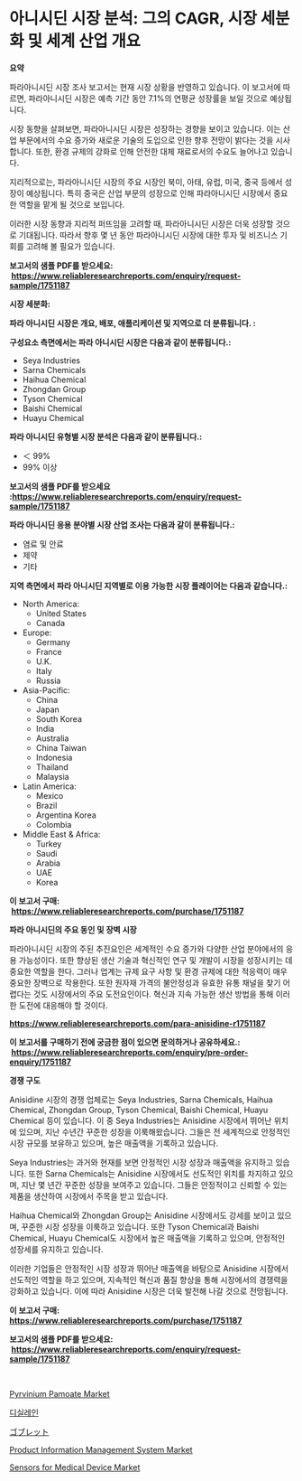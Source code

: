 <p><h1>아니시딘 시장 분석: 그의 CAGR, 시장 세분화 및 세계 산업 개요</h1></p><p><strong>요약</strong></p>
<p><p>파라아니시딘 시장 조사 보고서는 현재 시장 상황을 반영하고 있습니다. 이 보고서에 따르면, 파라아니시딘 시장은 예측 기간 동안 7.1%의 연평균 성장률을 보일 것으로 예상됩니다. </p><p>시장 동향을 살펴보면, 파라아니시딘 시장은 성장하는 경향을 보이고 있습니다. 이는 산업 부문에서의 수요 증가와 새로운 기술의 도입으로 인한 향후 전망이 밝다는 것을 시사합니다. 또한, 환경 규제의 강화로 인해 안전한 대체 재료로서의 수요도 늘어나고 있습니다.</p><p>지리적으로는, 파라아니시딘 시장의 주요 시장인 북미, 아태, 유럽, 미국, 중국 등에서 성장이 예상됩니다. 특히 중국은 산업 부문의 성장으로 인해 파라아니시딘 시장에서 중요한 역할을 맡게 될 것으로 보입니다.</p><p>이러한 시장 동향과 지리적 퍼뜨임을 고려할 때, 파라아니시딘 시장은 더욱 성장할 것으로 기대됩니다. 따라서 향후 몇 년 동안 파라아니시딘 시장에 대한 투자 및 비즈니스 기회를 고려해 볼 필요가 있습니다.</p></p>
<p><strong>보고서의 샘플 PDF를 받으세요: &nbsp;<a href="https://www.reliableresearchreports.com/enquiry/request-sample/1751187">https://www.reliableresearchreports.com/enquiry/request-sample/1751187</a></strong></p>
<p><strong>시장 세분화:</strong></p>
<p><strong> 파라 아니시딘 시장은 개요, 배포, 애플리케이션 및 지역으로 더 분류됩니다. :</strong></p>
<p><strong>구성요소 측면에서는 파라 아니시딘 시장은 다음과 같이 분류됩니다.:</strong></p>
<p><ul><li>Seya Industries</li><li>Sarna Chemicals</li><li>Haihua Chemical</li><li>Zhongdan Group</li><li>Tyson Chemical</li><li>Baishi Chemical</li><li>Huayu Chemical</li></ul></p>
<p><strong> 파라 아니시딘 유형별 시장 분석은 다음과 같이 분류됩니다.:</strong></p>
<p><ul><li>＜ 99%</li><li>99% 이상</li></ul></p>
<p><strong>보고서의 샘플 PDF를 받으세요 :<a href="https://www.reliableresearchreports.com/enquiry/request-sample/1751187">https://www.reliableresearchreports.com/enquiry/request-sample/1751187</a></strong></p>
<p><strong> 파라 아니시딘 응용 분야별 시장 산업 조사는 다음과 같이 분류됩니다.:</strong></p>
<p><ul><li>염료 및 안료</li><li>제약</li><li>기타</li></ul></p>
<p><strong>지역 측면에서 파라 아니시딘 지역별로 이용 가능한 시장 플레이어는 다음과 같습니다.:</strong></p>
<p><ul>
    <li>
        North America:
        <ul>
            <li>United States</li>
            <li>Canada</li>
        </ul>
    </li>
    <li>
        Europe:
        <ul>
            <li>Germany</li>
            <li>France</li>
            <li>U.K.</li>
            <li>Italy</li>
            <li>Russia</li>
        </ul>
    </li>
    <li>
        Asia-Pacific:
        <ul>
            <li>China</li>
            <li>Japan</li>
            <li>South Korea</li>
            <li>India</li>
            <li>Australia</li>
            <li>China Taiwan</li>
            <li>Indonesia</li>
            <li>Thailand</li>
            <li>Malaysia</li>
        </ul>
    </li>
    <li>
        Latin America:
        <ul>
            <li>Mexico</li>
            <li>Brazil</li>
            <li>Argentina Korea</li>
            <li>Colombia</li>
        </ul>
    </li>
    <li>
        Middle East & Africa:
        <ul>
            <li>Turkey</li>
            <li>Saudi</li>
            <li>Arabia</li>
            <li>UAE</li>
            <li>Korea</li>
        </ul>
    </li>
    </ul></p>
<p><strong>이 보고서 구매: &nbsp;<a href="https://www.reliableresearchreports.com/purchase/1751187">https://www.reliableresearchreports.com/purchase/1751187</a></strong></p>
<p><strong>파라 아니시딘의 주요 동인 및 장벽 시장</strong></p>
<p><p>파라아니시딘 시장의 주된 추진요인은 세계적인 수요 증가와 다양한 산업 분야에서의 응용 가능성이다. 또한 향상된 생산 기술과 혁신적인 연구 및 개발이 시장을 성장시키는 데 중요한 역할을 한다. 그러나 업계는 규제 요구 사항 및 환경 규제에 대한 적응력이 매우 중요한 장벽으로 작용한다. 또한 원자재 가격의 불안정성과 유효한 유통 채널을 찾기 어렵다는 것도 시장에서의 주요 도전요인이다. 혁신과 지속 가능한 생산 방법을 통해 이러한 도전에 대응해야 할 것이다.</p></p>
<p><strong><a href="https://www.reliableresearchreports.com/para-anisidine-r1751187">https://www.reliableresearchreports.com/para-anisidine-r1751187</a></strong></p>
<p><strong>이 보고서를 구매하기 전에 궁금한 점이 있으면 문의하거나 공유하세요.: &nbsp;<a href="https://www.reliableresearchreports.com/enquiry/pre-order-enquiry/1751187">https://www.reliableresearchreports.com/enquiry/pre-order-enquiry/1751187</a></strong></p>
<p><strong>경쟁 구도</strong></p>
<p><p>Anisidine 시장의 경쟁 업체로는 Seya Industries, Sarna Chemicals, Haihua Chemical, Zhongdan Group, Tyson Chemical, Baishi Chemical, Huayu Chemical 등이 있습니다. 이 중 Seya Industries는 Anisidine 시장에서 뛰어난 위치에 있으며, 지난 수년간 꾸준한 성장을 이룩해왔습니다. 그들은 전 세계적으로 안정적인 시장 규모를 보유하고 있으며, 높은 매출액을 기록하고 있습니다.</p><p>Seya Industries는 과거와 현재를 보면 안정적인 시장 성장과 매출액을 유지하고 있습니다. 또한 Sarna Chemicals는 Anisidine 시장에서도 선도적인 위치를 차지하고 있으며, 지난 몇 년간 꾸준한 성장을 보여주고 있습니다. 그들은 안정적이고 신뢰할 수 있는 제품을 생산하여 시장에서 주목을 받고 있습니다.</p><p>Haihua Chemical와 Zhongdan Group는 Anisidine 시장에서도 강세를 보이고 있으며, 꾸준한 시장 성장을 이룩하고 있습니다. 또한 Tyson Chemical과 Baishi Chemical, Huayu Chemical도 시장에서 높은 매출액을 기록하고 있으며, 안정적인 성장세를 유지하고 있습니다.</p><p>이러한 기업들은 안정적인 시장 성장과 뛰어난 매출액을 바탕으로 Anisidine 시장에서 선도적인 역할을 하고 있으며, 지속적인 혁신과 품질 향상을 통해 시장에서의 경쟁력을 강화하고 있습니다. 이에 따라 Anisidine 시장은 더욱 발전해 나갈 것으로 전망됩니다.</p></p>
<p><strong>이 보고서 구매: &nbsp; <a href="https://www.reliableresearchreports.com/purchase/1751187">https://www.reliableresearchreports.com/purchase/1751187</a></strong></p>
<p><strong>보고서의 샘플 PDF를 받으세요: &nbsp;<a href="https://www.reliableresearchreports.com/enquiry/request-sample/1751187">https://www.reliableresearchreports.com/enquiry/request-sample/1751187</a></strong><strong></strong></p>
<p>&nbsp;</p>
<p><p><a href="https://issuu.com/reportprime-2/docs/pyrvinium-pamoate-market-size-2030.pptx">Pyrvinium Pamoate Market</a></p><p><a href="https://github.com/lkwggful07722/Market-Research-Report-List-1/blob/main/164004623116.md">디실레인</a></p><p><a href="https://medium.com/@stantonhane1/%E3%82%B4%E3%83%96%E3%83%AC%E3%83%83%E3%83%88%E5%B8%82%E5%A0%B4%E3%81%AE%E3%83%88%E3%83%AC%E3%83%B3%E3%83%89%E3%81%A8%E5%B8%82%E5%A0%B4%E5%88%86%E6%9E%90%E3%81%AF-2024%E5%B9%B4%E3%81%8B%E3%82%892031%E5%B9%B4%E3%81%BE%E3%81%A7%E3%81%AE%E6%9C%9F%E9%96%93%E3%81%AB%E4%BA%88%E6%B8%AC%E3%81%95%E3%82%8C%E3%81%A6%E3%81%84%E3%81%BE%E3%81%99-d2eb3e388661">ゴブレット</a></p><p><a href="https://github.com/myacatherineblakecaczo9vcsw/Market-Research-Report-List-2/blob/main/product-information-management-system-market.md">Product Information Management System Market</a></p><p><a href="https://pretty-mail-caf.notion.site/Sensors-for-Medical-Device-Market-Focuses-on-Market-Share-Size-and-Projected-Forecast-Till-2031-a94c496a3dc04a3db65a3352e8676967">Sensors for Medical Device Market</a></p></p>